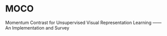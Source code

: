 # MOCO
Momentum Contrast for Unsupervised Visual Representation Learning —— An Implementation and Survey

